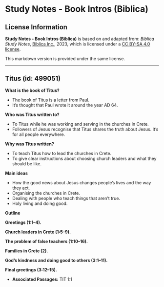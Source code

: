 # Study Notes - Book Intros (Biblica)

## License Information

**Study Notes - Book Intros (Biblica)** is based on and adapted from: _Biblica Study Notes_, [Biblica Inc.](https://www.biblica.com/), 2023, which is licensed under a [CC BY-SA 4.0 license](https://creativecommons.org/licenses/by-sa/4.0/legalcode.en).

This markdown version is provided under the same license.



--------------------------------

## Titus (id: 499051)

**What is the book of Titus?**

* The book of Titus is a letter from Paul.
* It’s thought that Paul wrote it around the year AD 64\.

**Who was Titus written to?**

* To Titus while he was working and serving in the churches in Crete.
* Followers of Jesus recognise that Titus shares the truth about Jesus. It’s for all people everywhere.

**Why was Titus written?**

* To teach Titus how to lead the churches in Crete.
* To give clear instructions about choosing church leaders and what they should be like.

**Main ideas**

* How the good news about Jesus changes people’s lives and the way they act.
* Organising the churches in Crete.
* Dealing with people who teach things that aren’t true.
* Holy living and doing good.

**Outline**

**Greetings (1:1–4\).**

**Church leaders in Crete (1:5–9\).**

**The problem of false teachers (1:10–16\).**

**Families in Crete (2\).**

**God’s kindness and doing good to others (3:1–11\).**

**Final greetings (3:12–15\).**

* **Associated Passages:** TIT 1:1

